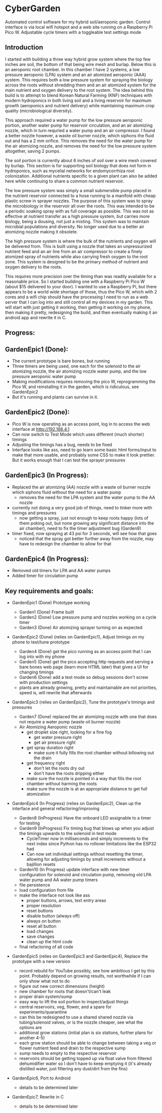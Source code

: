 # CyberGarden
Automated control software for my hybrid soil/aeroponic garden.
Control interface is via local wifi hotspot and a web site running on a Raspberry Pi Pico W.
Adjustable cycle timers with a toggleable test settings mode

Introduction
------------
I started with building a three way hybrid grow system where the top few inches are soil, the bottom of that being wire mesh and burlap. Below this is an aeroponic root chamber. In this chamber I have 2 systems, a low pressure aeroponic (LPA) system and an air atomized aeroponic (AAA) system. This requires both a low pressure system for spraying the biology across the roots without shredding them and an air atomized system  for the main nutrient and oxygen delivery to the root system. The idea behind this build is to attempt to blend Korean Natural Farming (KNF) techniques with modern hydroponics in both living soil and a living reservoir for maximum growth (aeroponics and nutrient delivery) while maintaining maximum crop quality (microbiological diversity).

This approach required a water pump for the low pressure aeroponic portion, another water pump for reservoir circulation, and an air atomizing nozzle, which in turn requried a water pump and an air compressor. I found a better nozzle however, a waste oil burner nozzle, which siphons the fluid out and has a 2 mm orifice. This removes the need for the water pump for the air atomizing nozzle, and removes the need for the low pressure system altogether, saving 2 pumps.

The soil portion is currently about 6 inches of soil over a wire mesh covered by burlap. This section is for supporting soil biology that does not form in hydroponics, such as mycelial networks for endomycorrhiza root colonization. Additional nutrients specific to a given plant can also be added here while continuing to share a common nutrient reservoir.

The low pressure system was simply a small submersible pump placed in the nutrient reservoir connected to a hose running to a manifold with cheap plastic screw in sprayer nozzles. The purpose of this system was to spray the microbiology in the reservoir all over the roots. This was intended to be a periodic soaking spray with as full coverage as possible. This was not as effective at nutrient transfer as a high pressure system, but carries more biology, being a dousing, not just a misting. This system was to maintain microbial populations and diversity. No longer used due to a better air atomizing nozzle making it obsolete.

The high pressure system is where the bulk of the nutrients and oxygen will be delivered from. This is built using a nozzle that takes an unpressurized nutrient feed and an air line from an air compressor to create a finely atomized spray of nutrients while also carrying fresh oxygen to the root zone. This system is designed to be the primary method of nutrient and oxygen delivery to the roots.

This requires more precision over the timing than was readily available for a reasonable price. So I started building one with a Raspberry Pi Pico W (about $15 delivered to your door). I wanted to use a Raspberry Pi, but there appears to be a world wide shortage of those, thus the Pico W, which with 2 cores and a wifi chip should have the processing I need to run as a web server that I can log into and still control all my devices in my garden. This will start with just getting it working, then getting it working on my phone, then making it pretty, redesigning the build, and then eventually making it an android app and rewrite it in C.

Progress:
--------
GardenEpic1 (Done):
------------------
- The current prototype is bare bones, but running
- Three timers are being used, one each for the solenoid to the air atomizing nozzle, the air atomizing nozzle water pump, and the low pressure aeroponic water pump
- Making modifications requires removing the pico W, reprogramming the Pico W, and reinstalling it in the garden, which is ridiculous, see GardenEpic2
- But it's running and plants can survive in it.

GardenEpic2 (Done):
------------------
- Pico W is now operating as an access point, log in to access the web interface at http://192.168.4.1
- Can now switch to Test Mode which uses different (much shorter) timings
- Adjusting the timings has a bug, needs to be fixed
- Interface looks like ass, need to go learn some basic html forms/input to make that more usable, and probably some CSS to make it look prettier. But it works enough that I can test the sprayer pressures

GardenEpic3 (In Progress):
-------------------------
- Replaced the air atomizing (AA) nozzle with a waste oil burner nozzle which siphons fluid without the need for a water pump
  - removes the need for the LPA system and the water pump to the AA nozzle
- currently not doing a very good job of things, need to tinker more with timings and pressures
  - now getting a spray, just not enough to keep roots happy (lots of them poking out, but none growing any significant distance into the air chamber), need to fix the timer adjustment bug (Garden9)
- timer fixed, now spraying at 43 psi for 3 seconds, will see how that goes
  - noticed that the spray got better further away from the nozzle, may have to redesign the chamber to allow for that

GardenEpic4 (In Progress):
-------------------------
- Removed old timers for LPA and AA water pumps
- Added timer for circulation pump

Key requirements and goals:
--------------------------
- GardenEpic1 (Done) Prototype working
  - Garden1 (Done) Frame built
  - Garden2 (Done) Low pressure pump and nozzles working on a cycle timer
  - Garden3 (Done) Air atomizing sprayer turning on as expected
	
- GardenEpic2 (Done) (relies on GardenEpic1), Adjust timings on my phone to test/tune prototype
  - Garden4 (Done) get the pico running as an access point that I can log into with my phone
  - Garden5 (Done) get the pico accepting http requests and serving a bare bones web page (learn more HTML later) that gives a UI for changing timings
  - Garden6 (Done) add a test mode so debug sessions don't screw with production settings
  - plants are already growing, pretty and maintainable are not priorities, speed is, will rewrite that afterwards

- GardenEpic3 (relies on GardenEpic2), Tune the prototype's timings and pressures
  - Garden7 (Done) replaced the air atomizing nozzle with one that does not require a water pump (waste oil burner nozzle)
  - Air Atomizing Aeroponic nozzle
    - get droplet size right, looking for a fine fog
      - get water pressure right
      - get air pressure right
    - get spray duration right
      - make sure it fully fills the root chamber without billowing out the drain
    - get frequency right
      - don't let the roots dry out
      - don't have the roots dripping either
    - make sure the nozzle is pointed in a way that fills the root chamber without harming the roots
    - make sure the nozzle is at an appropriate distance to get full atomization

- GardenEpic4 (In Progress) (relies on GardenEpic2), Clean up the interface and general refactoring/improving
  - Garden8 (InProgress) Have the onboard LED assignable to a timer for testing
  - Garden9 (InProgress) Fix timing bug that blows up when you adjust the timings upwards to the solenoid in test mode
    - CycleTimer now in milliseconds and simply increments to the next index since Python has no rollover limitations like the ESP32 had
    - Can now set individual settings without resetting the timer, allowing for adjusting timings by small increments without a bajillion resets
  - Garden10 (In Progress) update interface with new timer configuration for solenoid and circulation pump, removing old LPA water pump and AA water pump timers
  - file persistence
  - load configuration from file
  - make the interface not look like ass
    - proper buttons, arrows, text entry areas
    - proper resolution
    - reset buttons
    - disable button (always off)
    - always on button
    - reset all button
    - load changes
    - save changes
    - clean up the html code
  - final refactoring of all code
	
- GardenEpic5 (relies on GardenEpic3 and GardenEpic4), Replace the prototype with a new version
  - record rebuild for YouTube possibly, see how ambitious I get by this point. Probably depend on growing results, not worthwhile if I can only show what not to do
  - figure out new correct dimensions (height)
  - new chamber for roots that doesn't/can't leak
  - proper drain system/sump
  - easy way to lift the soil portion to inspect/adjust things
  - central reservoirs, veg, flower, and a spare for experiments/quarantine
  - can this be redesigned to use a shared shared nozzle via tubing/solenoid valves, or is the nozzle cheaper, see what the options are
  - additional grow stations (initial plan is six stations, further plans for another 4-5)
  - each grow station should be able to change between taking a veg or flower nutrient feed and drain to the respective sump
  - sump needs to empty to the respective reservoir
  - reservoirs should be getting topped up via float valve from filtered dehumidifier water so I don't have to keep emptying it (it's already distilled water, just filtering any dust/dirt from the fins)
	
- GardenEpic6, Port to Android
  - details to be determined later
  
- GardenEpic7, Rewrite in C
  - details to be determined later
